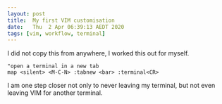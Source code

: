 ```yaml
---
layout: post
title:  My first VIM customisation
date:   Thu  2 Apr 06:39:13 AEDT 2020
tags: [vim, workflow, terminal]
---
```

I did not copy this from anywhere, I worked this out for myself.

```vim
"open a terminal in a new tab
map <silent> <M-C-N> :tabnew <bar> :terminal<CR>
```

I am one step closer not only to never leaving my terminal, but not even leaving VIM for another terminal.

 
